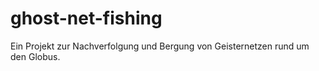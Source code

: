# ghost-net-fishing
Ein Projekt zur Nachverfolgung und Bergung von Geisternetzen rund um den Globus.
